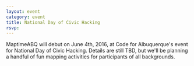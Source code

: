 ```yaml
---
layout: event
category: event
title: National Day of Civic Hacking
rsvp: 
---
```


MaptimeABQ will debut on June 4th, 2016, at Code for Albuquerque's event for National Day of Civic Hacking. Details are still TBD, but we'll be planning a handful of fun mapping activities for participants of all backgrounds.
